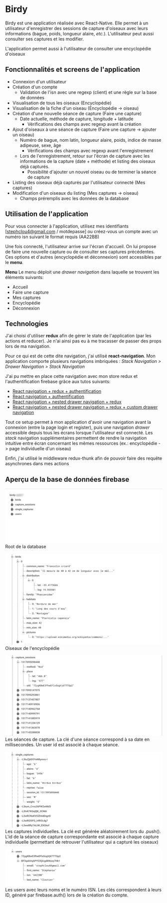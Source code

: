 # Birdy

Birdy est une application réalisée avec React-Native. Elle permet à un utilisateur d'enregistrer des sessions de capture d'oiseaux avec leurs informations (bague, poids, longueur alaire, _etc._). L'utilisateur peut aussi consulter ses captures et les modifier.

L'application permet aussi à l'utilisateur de consulter une encyclopédie d'oiseaux

## Fonctionnalités et screens de l'application

* Connexion d'un utilisateur
* Création d'un compte
    * Validation de l'isn avec une regexp (client) et une règle sur la base de données
* Visualisation de tous les oiseaux (Encyclopédie)
* Visualisation de la fiche d'un oiseau (Encyclopédie -> oiseau)
* Création d'une nouvelle séance de capture (Faire une capture)
    * Date actuelle, méthode de capture, longitude + latitude
        * Vérifications des champs avec regexp avant la création
* Ajout d'oiseaux à une séance de capture (Faire une capture -> ajouter un oiseau)
    * Numéro de bague, nom latin, longueur alaire, poids, indice de masse adipeuse, sexe, âge
        * Vérifications des champs avec regexp avant l'enregistrement
    * Lors de l'enregistrement, retour sur l'écran de capture avec les informations de la capture (date + méthode) et listing des oiseaux déjà capturés.
        * Possibilité d'ajouter un nouvel oiseau ou de terminer la séance de capture
* Listing des oiseaux déjà capturés par l'utilisateur connecté (Mes captures)
* Modification d'un oiseaux du listing (Mes captures -> oiseau)
    * Champs préremplis avec les données de la database


## Utilisation de l'application
Pour vous connecter à l'application, utilisez mes identifiants [stephclou4@gmail.com / motdepasse] ou créez-vous un compte avec un numéro isn suivant le format requis (AA22BB)

Une fois connecté, l'utilisateur arrive sur l'écran d'accueil. On lui propose de faire une nouvelle capture ou de consulter ses captures précédentes. Ces options et d'autres (encyclopédie et déconnexion) sont accessibles par le **menu**.

**Menu**
Le menu déploit une *drawer navigation* dans laquelle se trouvent les éléments suivants:
* Accueil
* Faire une capture
* Mes captures
* Encyclopédie
* Déconnexion


## Technologies
J'ai choisi d'utiliser **redux** afin de gérer le state de l'application (par les actions et reducer). Je n'ai ainsi pas eu à me tracasser de passer des props lors de ma navigation. 

Pour ce qui est de cette dite navigation, j'ai utilisé **react-navigation**. Mon application comporte plusieurs navigations imbriquées :  *Stack Navigation > Drawer Navigation > Stack Navigation*

J'ai pu mettre en place cette navigation avec mon store redux et l'authentification firebase grâce aux tutos suivants:
* [React navigation + redux + authentification](https://hackernoon.com/a-comprehensive-guide-for-integrating-react-navigation-with-redux-including-authentication-flow-cb7b90611adf)
* [React navigation + authentification](https://medium.com/the-react-native-log/building-an-authentication-flow-with-react-navigation-fb5de2203b5c)
* [React navigation + nested drawer navigation + redux](https://shift.infinite.red/react-navigation-drawer-tutorial-a802fc3ee6dc)
* [React navigation + nested drawer navigation + redux + custom drawer navigation](https://shift.infinite.red/react-navigation-drawer-tutorial-part-2-9c382217ac6b)

Tout ce setup permet à mon application d'avoir une navigation avant la connexion (entre la page login et register), puis une navigation *drawer* accessible depuis tous les écrans lorsque l'utilisateur est connecté. Les *stack* navigation supplémentaires permettent de rendre la navigation intuitive entre écran concernant les mêmes ressources (ex.: encyclopédie -> page individuelle d'un oiseau)

Enfin, j'ai utilisé le middleware redux-thunk afin de pouvoir faire des requête asynchrones dans mes actions

## Aperçu de la base de données firebase
![alt text](https://github.com/stephecloutier/birdy/blob/master/apercu_firebase/root.png)
Root de la database

![alt text](https://github.com/stephecloutier/birdy/blob/master/apercu_firebase/birds.png)
Oiseaux de l'encyclopédie

![alt text](https://github.com/stephecloutier/birdy/blob/master/apercu_firebase/capture_sessions.png)
Les séances de capture. La clé d'une séance correspond à sa date en millisecondes. Un user id est associé à chaque séance.

![alt text](https://github.com/stephecloutier/birdy/blob/master/apercu_firebase/single_captures.png)
Les captures individuelles. La clé est générée aléatoirement lors du .push(). L'id de la séance de capture correspondante est associé à chaque capture individuelle (permettant de retrouver l'utilisateur qui a capturé les oiseaux)

![alt text](https://github.com/stephecloutier/birdy/blob/master/apercu_firebase/users.png)
Les users avec leurs noms et le numéro ISN. Les clés correspondent à leurs ID, généré par firebase.auth() lors de la création du compte.